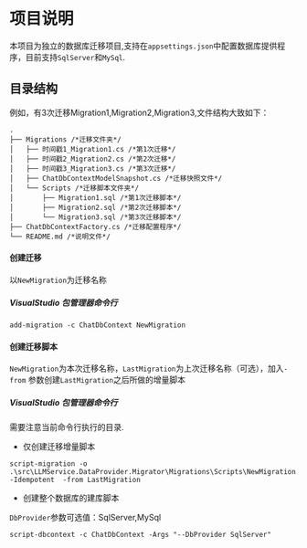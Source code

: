 # 项目说明

本项目为独立的数据库迁移项目,支持在`appsettings.json`中配置数据库提供程序，目前支持`SqlServer`和`MySql`.

## 目录结构

例如，有3次迁移Migration1,Migration2,Migration3,文件结构大致如下：

```
.
├── Migrations /*迁移文件夹*/
│   ├── 时间戳1_Migration1.cs /*第1次迁移*/
│   ├── 时间戳2_Migration2.cs /*第2次迁移*/
│   ├── 时间戳3_Migration3.cs /*第3次迁移*/ 
│   ├── ChatDbContextModelSnapshot.cs /*迁移快照文件*/
│   └── Scripts /*迁移脚本文件夹*/
│       ├── Migration1.sql /*第1次迁移脚本*/
│       ├── Migration2.sql /*第2次迁移脚本*/
│       └── Migration3.sql /*第3次迁移脚本*/
├── ChatDbContextFactory.cs /*迁移配置程序*/
└── README.md /*说明文件*/

```

#### 创建迁移

以`NewMigration`为迁移名称

##### VisualStudio 包管理器命令行
```
add-migration -c ChatDbContext NewMigration
```

#### 创建迁移脚本

`NewMigration`为本次迁移名称，`LastMigration`为上次迁移名称（可选），加入`-from` 参数创建`LastMigration`之后所做的增量脚本

##### VisualStudio 包管理器命令行

需要注意当前命令行执行的目录.

+ 仅创建迁移增量脚本
```
script-migration -o .\src\LLMService.DataProvider.Migrator\Migrations\Scripts\NewMigration.sql -Idempotent  -from LastMigration
```

+ 创建整个数据库的建库脚本

`DbProvider`参数可选值：SqlServer,MySql
```
script-dbcontext -c ChatDbContext -Args "--DbProvider SqlServer"
```
